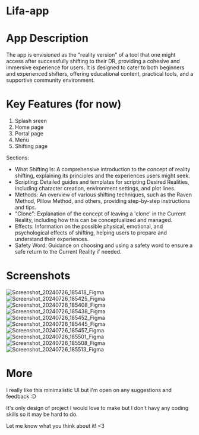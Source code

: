 # Lifa-app
# App Description
The app is envisioned as the "reality version" of a tool that one might access after successfully shifting to their DR, providing a cohesive and immersive experience for users. It is designed to cater to both beginners and experienced shifters, offering educational content, practical tools, and a supportive community environment.
# Key Features (for now)
1. Splash sreen
2. Home page
3. Portal page
4. Menu
5. Shifting page
   
 Sections:
- What Shifting Is: A comprehensive introduction to the concept of reality shifting, explaining its principles and the experiences users might seek.
- Scripting: Detailed guides and templates for scripting Desired Realities, including character creation, environment settings, and plot lines.
- Methods: An overview of various shifting techniques, such as the Raven Method, Pillow Method, and others, providing step-by-step instructions and tips.
- "Clone": Explanation of the concept of leaving a 'clone' in the Current Reality, including how this can be conceptualized and managed.
- Effects: Information on the possible physical, emotional, and psychological effects of shifting, helping users to prepare and understand their experiences.
- Safety Word: Guidance on choosing and using a safety word to ensure a safe return to the Current Reality if needed.

# Screenshots 
![Screenshot_20240726_185418_Figma](https://github.com/user-attachments/assets/d0a8c879-6f8d-44af-a2f9-8b49d0991b06)
![Screenshot_20240726_185425_Figma](https://github.com/user-attachments/assets/1dff4b9c-e839-4ea0-bfc7-82536d41eb22)
![Screenshot_20240726_185408_Figma](https://github.com/user-attachments/assets/f72d09ca-da15-4a95-aa19-6f8717936a02)
![Screenshot_20240726_185438_Figma](https://github.com/user-attachments/assets/dc645988-ead3-48c4-8fef-d0c3b88741ff)
![Screenshot_20240726_185452_Figma](https://github.com/user-attachments/assets/7716b8d2-cc7b-4166-bc79-86dba2f8c490)
![Screenshot_20240726_185445_Figma](https://github.com/user-attachments/assets/a1e2499a-aef3-4eb7-9471-b4f6e7782328)
![Screenshot_20240726_185457_Figma](https://github.com/user-attachments/assets/e8edf487-68ef-42d4-8b57-fae9ad8e2a64)
![Screenshot_20240726_185501_Figma](https://github.com/user-attachments/assets/b474aefa-a6c8-4b29-bdd2-ae7b3edfe441)
![Screenshot_20240726_185508_Figma](https://github.com/user-attachments/assets/cf96bd30-e67d-4033-9b26-b4491a20183d)
![Screenshot_20240726_185513_Figma](https://github.com/user-attachments/assets/0a92ab8c-9ebd-4305-9316-2c4336f2bf30)

# More 
I really like this minimalistic UI but I'm open on any suggestions and feedback :D

It's only design of project I would love to make but I don't havy any coding skills so it may be hard to do.

Let me know what you think about it! <3




